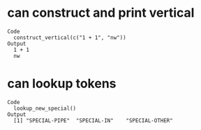 # can construct and print vertical

    Code
      construct_vertical(c("1 + 1", "nw"))
    Output
      1 + 1
      nw

# can lookup tokens

    Code
      lookup_new_special()
    Output
      [1] "SPECIAL-PIPE"  "SPECIAL-IN"    "SPECIAL-OTHER"

